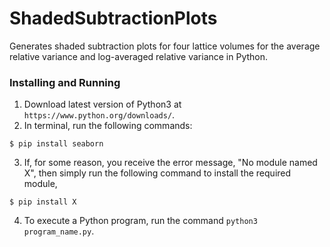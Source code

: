 # ShadedSubtractionPlots

Generates shaded subtraction plots for four lattice volumes for the average relative variance and log-averaged relative variance in Python. 

### Installing and Running 
1. Download latest version of Python3 at `https://www.python.org/downloads/`.
2. In terminal, run the following commands: 
```
$ pip install seaborn
```
3. If, for some reason, you receive the error message, "No module named X", then simply run the following command to install the required module, 
```
$ pip install X
```
4. To execute a Python program, run the command `python3 program_name.py`.  
